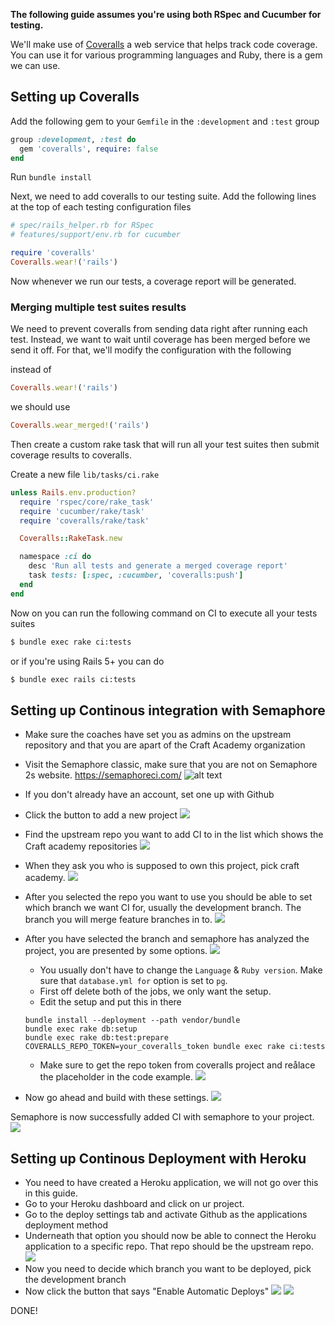 **The following guide assumes you're using both RSpec and Cucumber for testing.**

We'll make use of [Coveralls](https://coveralls.io/) a web service that helps track code coverage.
You can use it for various programming languages and Ruby, there is a gem we can use.

## Setting up Coveralls

Add the following gem to your `Gemfile` in the `:development` and `:test` group

```ruby
group :development, :test do
  gem 'coveralls', require: false
end
```

Run `bundle install`

Next, we need to add coveralls to our testing suite. Add the following lines at the top of each testing
configuration files

```ruby
# spec/rails_helper.rb for RSpec
# features/support/env.rb for cucumber

require 'coveralls'
Coveralls.wear!('rails')
```

Now whenever we run our tests, a coverage report will be generated.

### Merging multiple test suites results

We need to prevent coveralls from sending data right after running each test.
Instead, we want to wait until coverage has been merged before we send it off.
For that, we'll modify the configuration with the following

instead of
```ruby
Coveralls.wear!('rails')
```

we should use
```ruby
Coveralls.wear_merged!('rails')
```

Then create a custom rake task that will run all your test suites then submit coverage results to coveralls.

Create a new file `lib/tasks/ci.rake`

```ruby
unless Rails.env.production?
  require 'rspec/core/rake_task'
  require 'cucumber/rake/task'
  require 'coveralls/rake/task'

  Coveralls::RakeTask.new

  namespace :ci do
    desc 'Run all tests and generate a merged coverage report'
    task tests: [:spec, :cucumber, 'coveralls:push']
  end
end
```

Now on you can run the following command on CI to execute all your tests suites

```bash
$ bundle exec rake ci:tests
```

or if you're using Rails 5+ you can do

```bash
$ bundle exec rails ci:tests
```

## Setting up Continous integration with Semaphore


* Make sure the coaches have set you as admins on the upstream repository and that you are apart of the Craft Academy organization

* Visit the Semaphore classic, make sure that you are not on Semaphore 2s website. https://semaphoreci.com/
![alt text](https://raw.githubusercontent.com/CraftAcademyLabs/ca_course/master/guides/coveralls-ci-cd/01_semaphore-pick-classic.png "Logo Title Text 1")

 * If you don't already have an account, set one up with Github
* Click the button to add a new project
![](https://raw.githubusercontent.com/CraftAcademyLabs/ca_course/master/guides/coveralls-ci-cd/02_semaphore-add-project.png)
* Find the upstream repo you want to add CI to in the list which shows the Craft academy repositories
![](https://raw.githubusercontent.com/CraftAcademyLabs/ca_course/master/guides/coveralls-ci-cd/03_semaphore-select-repo.png)
* When they ask you who is supposed to own this project, pick craft academy.
![](https://raw.githubusercontent.com/CraftAcademyLabs/ca_course/master/guides/coveralls-ci-cd/05_select-owner.png)
* After you selected the repo you want to use you should be able to set which branch we want CI for, usually the development branch. The branch you will merge feature branches in to.
![](https://raw.githubusercontent.com/CraftAcademyLabs/ca_course/master/guides/coveralls-ci-cd/04_semaphore-select-branch.png)
* After you have selected the branch and semaphore has analyzed the project, you are presented by some options.
![](https://raw.githubusercontent.com/CraftAcademyLabs/ca_course/master/guides/coveralls-ci-cd/06_semaphore_analyzing-repo.png)
  * You usually don't have to change the `Language` & `Ruby version`. Make sure that `database.yml for` option is set to `pg`.
  * First off delete both of the jobs, we only want the setup.
  * Edit the setup and put this in there
  ```
  bundle install --deployment --path vendor/bundle
  bundle exec rake db:setup
  bundle exec rake db:test:prepare
  COVERALLS_REPO_TOKEN=your_coveralls_token bundle exec rake ci:tests
  ```
  * Make sure to get the repo token from coveralls project and reålace the placeholder in the code example.
  ![](https://raw.githubusercontent.com/CraftAcademyLabs/ca_course/master/guides/coveralls-ci-cd/07_semaphore-project-settings.png)
* Now go ahead and build with these settings.
![](https://raw.githubusercontent.com/CraftAcademyLabs/ca_course/master/guides/coveralls-ci-cd/08_semaphore-build-with-settings.png)
  
Semaphore is now successfully added CI with semaphore to your project.
![](https://raw.githubusercontent.com/CraftAcademyLabs/ca_course/master/guides/coveralls-ci-cd/09_semaphore-complete.png)

## Setting up Continous Deployment with Heroku

* You need to have created a Heroku application, we will not go over this in this guide.
* Go to your Heroku dashboard and click on ur project. 
* Go to the deploy settings tab and activate Github as the applications deployment method
* Underneath that option you should now be able to connect the Heroku application to a specific repo. That repo should be the upstream repo. 
![](https://raw.githubusercontent.com/CraftAcademyLabs/ca_course/master/guides/coveralls-ci-cd/11_heroku-deployment-method.png)
* Now you need to decide which branch you want to be deployed, pick the development branch
* Now click the button that says "Enable Automatic Deploys"
![](https://raw.githubusercontent.com/CraftAcademyLabs/ca_course/cab620cfb4def367334fa2f95b9e4e8ba25c49e1/guides/coveralls-ci-cd/12_heroku-automatic-deploys.png)
![](https://raw.githubusercontent.com/CraftAcademyLabs/ca_course/cab620cfb4def367334fa2f95b9e4e8ba25c49e1/guides/coveralls-ci-cd/13_heroku-auto-deploy-enabled.png)

DONE!